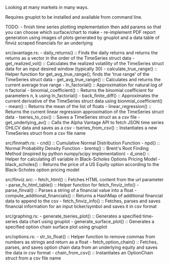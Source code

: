 Looking at many markets in many ways.

Requires gnuplot to be installed and available from command line.

TODO:
    - finish time series plotting implementation then add params so that you can choose which surface/chart to make
    - re-implement PDF report generation using images of plots generated by gnuplot and a data table of finviz scraped financials for an underlying

src/avantage.rs:
    - daily_returns() :: Finds the daily returns and returns the returns as a vector in the order of the TimeSeries struct data
    - get_realized_vol() :: Calculates the realized volatility of the TimeSeries struct data for an input desired window (typically 30)
    - calculate_true_range() :: Helper function for get_avg_true_range(); finds the 'true range' of the TimeSeries struct data
    - get_avg_true_range() :: Calculates and returns the current average true range
    - ln_factorial() :: Approximation for natural log of n factorial
    - binomial_coefficient() :: Returns the binomial coefficient for parameters n, k using ln_factorial()
    - back_finite_diff() :: Approximates the current derivative of the TimeSeries struct data using bionmial_coefficient()
    - mean() :: Returns the mean of the list of floats
    - linear_regression() :: Returns the current linear regression approximation of the TimeSeries struct data
    - tseries_to_csv() :: Saves a TimeSeries struct as a csv file
    - get_underlying_av() :: Calls the Alpha Vantage API to fetch JSON time series OHLCV data and saves as a csv
    - tseries_from_csv() :: Instantiates a new TimeSeries struct from a csv file name

src/finmath.rs:
    - cnd() :: Cumulative Normal Distribution Function
    - npd() :: Normal Probability Density Function
    - brentq() :: Brent's Root Finding Method (inspired by python numpy/scipy implementation)
    - d_one() :: Helper for calculating d1 variable in Black-Scholes Options Pricing Model
    - black_scholes() :: Returns the price of a US Equity option according to the Black-Scholes option pricing model

src/finviz.src:
    - fetch_html() :: Fetches HTML content from the url parameter
    - parse_fv_html_table() :: Helper function for fetch_finviz_info()
    - parse_finval() :: Parses a string of a financial value into a float
    - compute_additional_financials() :: Returns a HashMap of additional financial data to append to the csv
    - fetch_finviz_info() :: Fetches, parses and saves financial information for an input ticker/symbol and saves it in csv format

src/graphing.rs:
    - generate_tseries_plot() :: Generates a specified time-series data chart using gnuplot
    - generate_surface_plot() :: Generates a specified option chain surface plot using gnuplot

src/options.rs:
    - str_to_float() :: Helper function to remove commas from numbers as strings and return as a float
    - fetch_option_chain() :: Fetches, parses, and saves option chain data from an underlying equity and saves the data in csv format
    - chain_from_csv() :: Instantiates an OptionChain struct from a csv file name